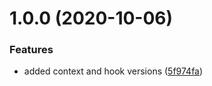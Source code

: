# 1.0.0 (2020-10-06)


### Features

* added context and hook versions ([5f974fa](https://github.com/whoisryosuke/react-gamepads/commit/5f974fa78883cd250502e9b011e4c3f235d803d6))
